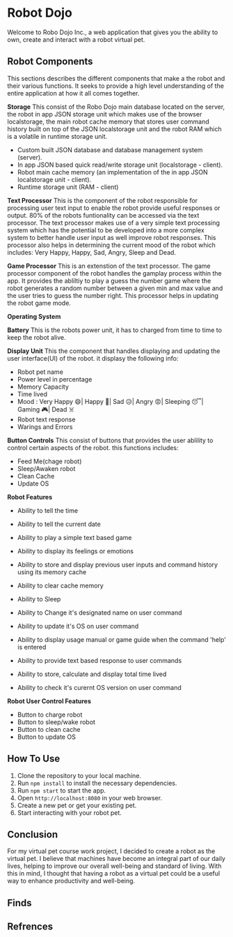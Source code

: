 # Robot Dojo

Welcome to Robo Dojo Inc., a web application that gives you the ability to own, create and interact with a robot virtual pet.

## Robot Components 

This sections describes the different components that make a the robot and their various functions. It seeks to provide a high level understanding of the entire application at how it all comes together.

**Storage**
This consist of the Robo Dojo main database located on the server, the robot in app JSON storage unit which makes use of the browser localstorage, the main robot cache memory that stores user command history built on top of the JSON localstorage unit and the robot RAM which is a volatile in runtime storage unit.

- Custom built JSON database and database management system (server).
- In app JSON based quick read/write storage unit (localstorage - client).
- Robot main cache memory (an implementation of the in app JSON localstorage unit - client).
- Runtime storage unit (RAM - client)

**Text Processor**
This is the component of the robot responsible for processing user text input to enable the robot provide useful responses or output. 80% of the robots funtionality can be accessed via the text processor. The text processor makes use of a very simple text processing system which has the potential to be developed into a more complex system to better handle user input as well improve robot responses. This processor also helps in determining the current mood of the robot which includes: Very Happy, Happy, Sad, Angry, Sleep and Dead. 

**Game Processor**
This is an extenstion of the text processor. The game processor component of the robot handles the gamplay process within the app. It provides the abliltiy to play a guess the number game where the robot generates a random number between a given min and max value and the user tries to guess the number right. This processor helps in updating the robot game mode.

**Operating System**

**Battery**
This is the robots power unit, it has to charged from time to time to keep the robot alive.

**Display Unit**
This the component that handles displaying and updating the user interface(UI) of the robot. it displasy the following info:

- Robot pet name
- Power level in percentage
- Memory Capacity
- Time lived
- Mood : Very Happy 😄| Happy 🙂| Sad 😥| Angry 😡| Sleeping 😴| Gaming 🎮| Dead ☠️
- Robot text response
- Warings and Errors

**Button Controls**
This consist of buttons that provides the user ablility to control certain aspects of the robot. this functions includes:

- Feed Me(chage robot)
- Sleep/Awaken robot
- Clean Cache
- Update OS


**Robot Features**

- Ability to tell the time

- Ability to tell the current date

- Ability to play a simple text based game

- Ability to display its feelings or emotions

- Ability to store and display previous user inputs and command history using its memory cache

- Ability to clear cache memory

- Ability to Sleep

- Ability to Change it's designated name on user command

- Ability to update it's OS on user command

- Ability to display usage manual or game guide when the command 'help' is entered

- Ability to provide text based response to user commands

- Ability to store, calculate and display total time lived

- Ability to check it's curernt OS version on user command

**Robot User Control Features**

- Button to charge robot
- Button to sleep/wake robot
- Button to clean cache
- Button to update OS



## How To Use

1. Clone the repository to your local machine.
2. Run `npm install` to install the necessary dependencies.
3. Run `npm start` to start the app.
4. Open `http://localhost:8080` in your web browser.
5. Create a new pet or get your existing pet.
6. Start interacting with your robot pet.

## Conclusion

For my virtual pet course work project, I decided to create a robot as the virtual pet. I believe that machines have become an integral part of our daily lives, helping to improve our overall well-being and standard of living. With this in mind, I thought that having a robot as a virtual pet could be a useful way to enhance productivity and well-being.

## Finds

## Refrences


